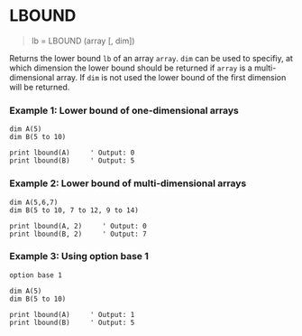 # LBOUND

> lb = LBOUND (array [, dim])

Returns the lower bound `lb` of an array `array`. `dim` can be used to specifiy, at which dimension the lower bound should be returned if `array` is a multi-dimensional array. If `dim` is not used the lower bound of the first dimension will be returned.

### Example 1: Lower bound of one-dimensional arrays

```
dim A(5)
dim B(5 to 10)

print lbound(A)     ' Output: 0
print lbound(B)     ' Output: 5
```

### Example 2: Lower bound of multi-dimensional arrays

```
dim A(5,6,7)
dim B(5 to 10, 7 to 12, 9 to 14)

print lbound(A, 2)     ' Output: 0
print lbound(B, 2)     ' Output: 7
```

### Example 3: Using option base 1

```
option base 1

dim A(5)
dim B(5 to 10)

print lbound(A)     ' Output: 1
print lbound(B)     ' Output: 5
```


